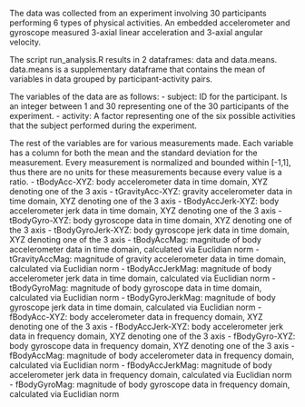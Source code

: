 The data was collected from an experiment involving 30 participants performing 6 types of physical activities. An embedded accelerometer and gyroscope measured 3-axial linear acceleration and 3-axial angular velocity.

The script run\_analysis.R results in 2 dataframes: data and data.means. data.means is a supplementary dataframe that contains the mean of variables in data grouped by participant-activity pairs.

The variables of the data are as follows: - subject: ID for the participant. Is an integer between 1 and 30 representing one of the 30 participants of the experiment. - activity: A factor representing one of the six possible activities that the subject performed during the experiment.

The rest of the variables are for various measurements made. Each variable has a column for both the mean and the standard deviation for the measurement. Every measurement is normalized and bounded within [-1,1], thus there are no units for these measurements because every value is a ratio. - tBodyAcc-XYZ: body accelerometer data in time domain, XYZ denoting one of the 3 axis - tGravityAcc-XYZ: gravity accelerometer data in time domain, XYZ denoting one of the 3 axis - tBodyAccJerk-XYZ: body accelerometer jerk data in time domain, XYZ denoting one of the 3 axis - tBodyGyro-XYZ: body gyroscope data in time domain, XYZ denoting one of the 3 axis - tBodyGyroJerk-XYZ: body gyroscope jerk data in time domain, XYZ denoting one of the 3 axis - tBodyAccMag: magnitude of body accelerometer data in time domain, calculated via Euclidian norm - tGravityAccMag: magnitude of gravity accelerometer data in time domain, calculated via Euclidian norm - tBodyAccJerkMag: magnitude of body accelerometer jerk data in time domain, calculated via Euclidian norm - tBodyGyroMag: magnitude of body gyroscope data in time domain, calculated via Euclidian norm - tBodyGyroJerkMag: magnitude of body gyroscope jerk data in time domain, calculated via Euclidian norm - fBodyAcc-XYZ: body accelerometer data in frequency domain, XYZ denoting one of the 3 axis - fBodyAccJerk-XYZ: body accelerometer jerk data in frequency domain, XYZ denoting one of the 3 axis - fBodyGyro-XYZ: body gyroscope data in frequency domain, XYZ denoting one of the 3 axis - fBodyAccMag: magnitude of body accelerometer data in frequency domain, calculated via Euclidian norm - fBodyAccJerkMag: magnitude of body accelerometer jerk data in frequency domain, calculated via Euclidian norm - fBodyGyroMag: magnitude of body gyroscope data in frequency domain, calculated via Euclidian norm
